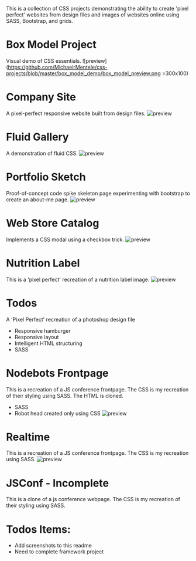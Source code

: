 This is a collection of CSS projects demonstrating the ability to create 'pixel perfect' websites from design files and images of websites online using SASS, Bootstrap, and grids. 

# Box Model Project
Visual demo of CSS essentials.
![preview](https://github.com/MichaelrMentele/css-projects/blob/master/box_model_demo/box_model_preview.png =300x100)
# Company Site
A pixel-perfect responsive website built from design files.
![preview]()
# Fluid Gallery
A demonstration of fluid CSS.
![preview]()
# Portfolio Sketch
Proof-of-concept code spike skeleton page experimenting with bootstrap to create an about-me page. 
![preview]()
# Web Store Catalog
Implements a CSS modal using a checkbox trick.
![preview]()
# Nutrition Label
This is a 'pixel perfect' recreation of a nutrition label image.
![preview]()
# Todos
A 'Pixel Perfect' recreation of a photoshop design file 
* Responsive hamburger
* Responsive layout
* Intelligent HTML structuring
* SASS
# Nodebots Frontpage
This is a recreation of a JS conference frontpage. The CSS is my recreation of their styling using SASS. The HTML is cloned.
* SASS
* Robot head created only using CSS
![preview]()
# Realtime 
This is a recreation of a JS conference frontpage. The CSS is my recreation using SASS. 
![preview]()
# JSConf - Incomplete
This is a clone of a js conference webpage. The CSS is my recreation of their styling using SASS. 
# Todos Items:
- Add screenshots to this readme 
- Need to complete framework project